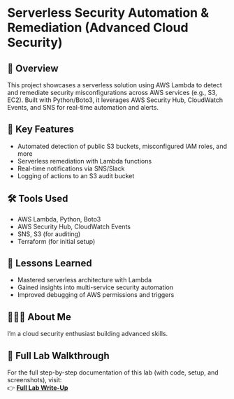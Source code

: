 # Serverless Security Automation & Remediation (Advanced Cloud Security)

## 🚀 Overview
This project showcases a serverless solution using AWS Lambda to detect and remediate security misconfigurations across AWS services (e.g., S3, EC2). Built with Python/Boto3, it leverages AWS Security Hub, CloudWatch Events, and SNS for real-time automation and alerts.

## 🌟 Key Features
- Automated detection of public S3 buckets, misconfigured IAM roles, and more
- Serverless remediation with Lambda functions
- Real-time notifications via SNS/Slack
- Logging of actions to an S3 audit bucket

## 🛠️ Tools Used
- AWS Lambda, Python, Boto3
- AWS Security Hub, CloudWatch Events
- SNS, S3 (for auditing)
- Terraform (for initial setup)


## 📖 Lessons Learned
- Mastered serverless architecture with Lambda
- Gained insights into multi-service security automation
- Improved debugging of AWS permissions and triggers

## 🙋🏽‍♂️ About Me
I’m a cloud security enthusiast building advanced skills.
## 📄 Full Lab Walkthrough
For the full step-by-step documentation of this lab (with code, setup, and screenshots), visit:  
👉 [**Full Lab Write-Up**](https://github.com/jmcoded0/Serverless-Threat-Detection-Auto-Remediation-Lab/blob/main/documenting.md)
